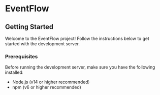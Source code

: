 # EventFlow

## Getting Started

Welcome to the EventFlow project! Follow the instructions below to get started with the development server.

### Prerequisites

Before running the development server, make sure you have the following installed:

- Node.js (v14 or higher recommended)
- npm (v6 or higher recommended)
